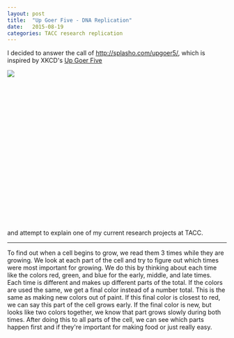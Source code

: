 ```yaml
---
layout: post
title:  "Up Goer Five - DNA Replication"
date:   2015-08-19
categories: TACC research replication
---
```


I decided to answer the call of http://splasho.com/upgoer5/, which is inspired by XKCD's [Up Goer Five](http://xkcd.com/1133/)

<div style="width:840px; height:350px;">
<img src="http://imgs.xkcd.com/comics/up_goer_five.png" style="position:absolute;clip:rect(0px,840px,350px,0px);">
</div>

and attempt to explain one of my current research projects at TACC.

---

To find out when a cell begins to grow, we read them 3 times while they are growing. We look at each part of the cell and try to figure out which times were most important for growing. We do this by thinking about each time like the colors red, green, and blue for the early, middle, and late times. Each time is different and makes up different parts of the total. If the colors are used the same, we get a final color instead of a number total. This is the same as making new colors out of paint. If this final color is closest to red, we can say this part of the cell grows early. If the final color is new, but looks like two colors together, we know that part grows slowly during both times. After doing this to all parts of the cell, we can see which parts happen first and if they're important for making food or just really easy.
